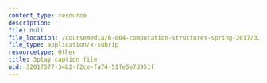 ```yaml
---
content_type: resource
description: ''
file: null
file_location: /coursemedia/6-004-computation-structures-spring-2017/3201f57734b2f2cefa7451fe5e7d951f_m42nkRJwCKY.srt
file_type: application/x-subrip
resourcetype: Other
title: 3play caption file
uid: 3201f577-34b2-f2ce-fa74-51fe5e7d951f
---
```

